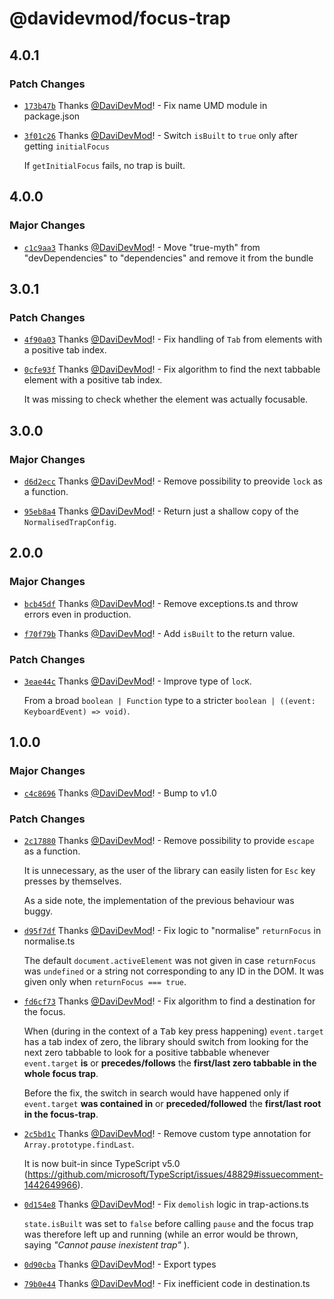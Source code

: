 # @davidevmod/focus-trap

## 4.0.1

### Patch Changes

- [`173b47b`](https://github.com/DaviDevMod/focus-trap/commit/173b47b885c68075a6726f410f2b8ad4fdda4caa) Thanks [@DaviDevMod](https://github.com/DaviDevMod)! - Fix name UMD module in package.json

- [`3f01c26`](https://github.com/DaviDevMod/focus-trap/commit/3f01c2626d169a4d96191aa25012a07c12645370) Thanks [@DaviDevMod](https://github.com/DaviDevMod)! - Switch `isBuilt` to `true` only after getting `initialFocus`

  If `getInitialFocus` fails, no trap is built.

## 4.0.0

### Major Changes

- [`c1c9aa3`](https://github.com/DaviDevMod/focus-trap/commit/c1c9aa381a9edecc4570a45e4e242d191e047473) Thanks [@DaviDevMod](https://github.com/DaviDevMod)! - Move "true-myth" from "devDependencies" to "dependencies" and remove it from the bundle

## 3.0.1

### Patch Changes

- [`4f90a03`](https://github.com/DaviDevMod/focus-trap/commit/4f90a031a6b3058e48ebfd83439cbb7df1699ead) Thanks [@DaviDevMod](https://github.com/DaviDevMod)! - Fix handling of `Tab` from elements with a positive tab index.

- [`0cfe93f`](https://github.com/DaviDevMod/focus-trap/commit/0cfe93f3bd32b547aa7b8b373e81242c366d7b1f) Thanks [@DaviDevMod](https://github.com/DaviDevMod)! - Fix algorithm to find the next tabbable element with a positive tab index.

  It was missing to check whether the element was actually focusable.

## 3.0.0

### Major Changes

- [`d6d2ecc`](https://github.com/DaviDevMod/focus-trap/commit/d6d2ecceb0c7d14b27c41b55fd785cf2bd93cd14) Thanks [@DaviDevMod](https://github.com/DaviDevMod)! - Remove possibility to preovide `lock` as a function.

- [`95eb8a4`](https://github.com/DaviDevMod/focus-trap/commit/95eb8a45b32f87594ffa1cceef29c0b851d295bf) Thanks [@DaviDevMod](https://github.com/DaviDevMod)! - Return just a shallow copy of the `NormalisedTrapConfig`.

## 2.0.0

### Major Changes

- [`bcb45df`](https://github.com/DaviDevMod/focus-trap/commit/bcb45dff1d507b67f7c4cd6dd8b3f44ebf311370) Thanks [@DaviDevMod](https://github.com/DaviDevMod)! - Remove exceptions.ts and throw errors even in production.

- [`f70f79b`](https://github.com/DaviDevMod/focus-trap/commit/f70f79b9a14d7ea29759dd53b00eb15f06c38170) Thanks [@DaviDevMod](https://github.com/DaviDevMod)! - Add `isBuilt` to the return value.

### Patch Changes

- [`3eae44c`](https://github.com/DaviDevMod/focus-trap/commit/3eae44c906efa648864415619a2d9e2e4487804c) Thanks [@DaviDevMod](https://github.com/DaviDevMod)! - Improve type of `locK`.

  From a broad `boolean | Function` type to a stricter `boolean | ((event: KeyboardEvent) => void)`.

## 1.0.0

### Major Changes

- [`c4c8696`](https://github.com/DaviDevMod/focus-trap/commit/c4c8696048e275be74c4d95c2cc16f54a8da5b6a) Thanks [@DaviDevMod](https://github.com/DaviDevMod)! - Bump to v1.0

### Patch Changes

- [`2c17880`](https://github.com/DaviDevMod/focus-trap/commit/2c17880cdb4364afeec490a0f1ec39c49eaf54df) Thanks [@DaviDevMod](https://github.com/DaviDevMod)! - Remove possibility to provide `escape` as a function.

  It is unnecessary, as the user of the library can easily listen for `Esc` key presses by themselves.

  As a side note, the implementation of the previous behaviour was buggy.

- [`d95f7df`](https://github.com/DaviDevMod/focus-trap/commit/d95f7df5e2547a7b5ca4fe906e8c153f8e224c5f) Thanks [@DaviDevMod](https://github.com/DaviDevMod)! - Fix logic to "normalise" `returnFocus` in normalise.ts

  The default `document.activeElement` was not given in case `returnFocus` was `undefined` or a string not corresponding to any ID in the DOM.
  It was given only when `returnFocus === true`.

- [`fd6cf73`](https://github.com/DaviDevMod/focus-trap/commit/fd6cf73d6cad7b31f8bd73dfabde63473c061022) Thanks [@DaviDevMod](https://github.com/DaviDevMod)! - Fix algorithm to find a destination for the focus.

  When (during in the context of a <kbd>Tab</kbd> key press happening) `event.target` has a tab index of zero, the library should switch from looking for the next zero tabbable to look for a positive tabbable whenever `event.target` **is** or **precedes/follows** the **first/last zero tabbable in the whole focus trap**.

  Before the fix, the switch in search would have happened only if `event.target` **was contained in** or **preceded/followed** the **first/last root in the focus-trap**.

- [`2c5bd1c`](https://github.com/DaviDevMod/focus-trap/commit/2c5bd1c2ae4b7cf8a242f064d0da1555085c8b5a) Thanks [@DaviDevMod](https://github.com/DaviDevMod)! - Remove custom type annotation for `Array.prototype.findLast`.

  It is now buit-in since TypeScript v5.0 (https://github.com/microsoft/TypeScript/issues/48829#issuecomment-1442649966).

- [`0d154e8`](https://github.com/DaviDevMod/focus-trap/commit/0d154e84db7648a99ff395c739ca39f1a8e0343e) Thanks [@DaviDevMod](https://github.com/DaviDevMod)! - Fix `demolish` logic in trap-actions.ts

  `state.isBuilt` was set to `false` before calling `pause` and the focus trap was therefore left up and running (while an error would be thrown, saying _"Cannot pause inexistent trap"_ ).

- [`0d90cba`](https://github.com/DaviDevMod/focus-trap/commit/0d90cba8dcb7e3a7f73a8d1376950886ec7dfb35) Thanks [@DaviDevMod](https://github.com/DaviDevMod)! - Export types

- [`79b0e44`](https://github.com/DaviDevMod/focus-trap/commit/79b0e4421c2846396a8d3cd49c37407007751211) Thanks [@DaviDevMod](https://github.com/DaviDevMod)! - Fix inefficient code in destination.ts
